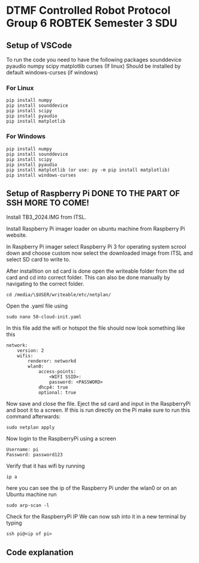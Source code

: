 # DTMF Controlled Robot Protocol Group 6 ROBTEK Semester 3 SDU

## Setup of VSCode

To run the code you need to have the following packages
sounddevice
pyaudio
numpy
scipy
matplotlib
curses (If linux) Should be installed by default
windows-curses (if windows)

### For Linux

```
pip install numpy
pip install sounddevice
pip install scipy
pip install pyaudio
pip install matplotlib
```

### For Windows

```
pip install numpy
pip install sounddevice
pip install scipy
pip install pyaudio
pip install matplotlib (or use: py -m pip install matplotlib)
pip install windows-curses
```

## Setup of Raspberry Pi DONE TO THE PART OF SSH MORE TO COME!

Install TB3_2024.IMG from ITSL.

Install Raspberry Pi imager loader on ubuntu machine from Raspberry Pi website.

In Raspberry Pi imager select Raspberry Pi 3 for operating system scrool down and choose custom now select the downloaded image from ITSL and select SD card to write to.

After installtion on sd card is done open the writeable folder from the sd card and cd into correct folder. This can also be done manually by navigating to the correct folder.

```
cd /media/\$USER/writeable/etc/netplan/
```

Open the .yaml file using

```
sudo nano 50-cloud-init.yaml
```

In this file add the wifi or hotspot the file should now look something like this

```
network:
    version: 2
    wifis:
        renderer: networkd
        wlan0:
            access-points:
                <WIFI SSID>:
                password: <PASSWORD>
            dhcp4: true
            optional: true
```

Now save and close the file. Eject the sd card and input in the RaspberryPi and boot it to a screen.
If this is run directly on the Pi make sure to run this command afterwards:

```
sudo netplan apply
```

Now login to the RaspberryPi using a screen

```
Username: pi
Password: password123
```

Verify that it has wifi by running

```
ip a
```

here you can see the ip of the Raspberry Pi under the wlan0
or
on an Ubuntu machine run

```
sudo arp-scan -l
```

Check for the RaspberryPi IP
We can now ssh into it in a new terminal by typing

```
ssh pi@<ip of pi>
```

## Code explanation
